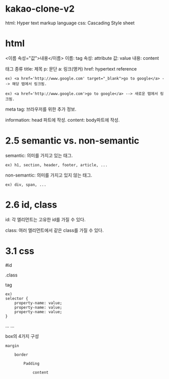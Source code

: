 # kakao-clone-v2

html: Hyper text markup language
css: Cascading Style sheet

# html

<이름 속성="값">내용</이름>
이름: tag
속성: attribute
값: value
내용: content

태그 종류
title: 제목
p: 문단
a: 링크(앵커) href: hypertext reference

    ex) <a href='http://www.google.com' target="_blank">go to google</a> --> 해당 탭에서 링크됨.

    ex) <a href='http://www.google.com'>go to google</a> --> 새로운 탭에서 링크됨.

meta tag: 브라우저를 위한 추가 정보.

information: head 파트에 작성.
content: body파트에 작성.

# 2.5 semantic vs. non-semantic

semantic: 의미를 가지고 있는 태그.

    ex) h1, section, header, footer, article, ...

non-semantic: 의미를 가지고 있지 않는 태그.

    ex) div, span, ...

# 2.6 id, class

id: 각 엘리먼트는 고유한 id를 가질 수 있다.

class: 여러 엘리먼트에서 같은 class를 가질 수 있다.

# 3.1 css

#id

.class

tag

    ex)
    selector {
        property-name: value;
        property-name: value;
        property-name: value;
    }

<head>
    ...
    <link href="file path" rel="stylesheet">
    ...
</head>

box의 4가지 구성

    margin

        border

            Padding

                content
